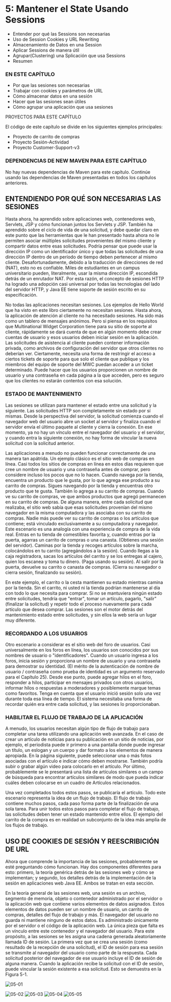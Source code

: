 # 5: Mantener el State Usando Sessions

* Entender por qué las Sessions son necesarias
* Uso de Session Cookies y URL Rewriting
* Almacenamiento de Datos en una Session
* Aplicar Sessions de manera útil
* Agrupar(Clustering) una Splicación que usa Sessions
* Resumen

### EN ESTE CAPÍTULO

* Por que las sesiones son necesarias
* Trabajar con cookies y parámetros de URL
* Cómo almacenar datos en una sesión
* Hacer que las sesiones sean útiles
* Cómo agrupar una aplicación que usa sesiones

PROYECTOS PARA ESTE CAPÍTULO

El código de este capítulo se divide en los siguientes ejemplos principales:

* Proyecto de carrito de compras
* Proyecto Sesión-Actividad
* Proyecto Customer-Support-v3

### DEPENDENCIAS DE NEW MAVEN PARA ESTE CAPÍTULO

No hay nuevas dependencias de Maven para este capítulo. Continúe usando las dependencias de Maven presentadas en todos los capítulos anteriores.

## ENTENDIENDO POR QUÉ SON NECESARIAS LAS SESIONES

Hasta ahora, ha aprendido sobre aplicaciones web, contenedores web, Servlets, JSP y cómo funcionan juntos los Servlets y JSP. También ha aprendido sobre el ciclo de vida de una solicitud, y debe quedar claro en este punto que las herramientas que le han presentado hasta ahora no le permiten asociar múltiples solicitudes provenientes del mismo cliente y compartir datos entre esas solicitudes. Podría pensar que puede usar la dirección IP como un identificador único y que todas las solicitudes de una dirección IP dentro de un período de tiempo deben pertenecer al mismo cliente. Desafortunadamente, debido a la traducción de direcciones de red (NAT), esto no es confiable. Miles de estudiantes en un campus universitario pueden, literalmente, usar la misma dirección IP, escondida detrás de un enrutador NAT. Por esta razón, el concepto de sesiones HTTP ha logrado una adopción casi universal por todas las tecnologías del lado del servidor HTTP, y Java EE tiene soporte de sesión escrito en su especificación.

No todas las aplicaciones necesitan sesiones. Los ejemplos de Hello World que ha visto en este libro ciertamente no necesitan sesiones. Hasta ahora, la aplicación de atención al cliente no ha necesitado sesiones. Ha sido más como un tablero de mensajes anónimos. Pero si piensa en los requisitos que Multinational Widget Corporation tiene para su sitio de soporte al cliente, rápidamente se dará cuenta de que en algún momento debe crear cuentas de usuario y esos usuarios deben iniciar sesión en la aplicación. Las solicitudes de asistencia al cliente pueden contener información privada, como archivos de configuración del servidor que otros clientes no deberían ver. Ciertamente, necesita una forma de restringir el acceso a ciertos tickets de soporte para que solo el cliente que publique y los miembros del equipo de soporte del MWC puedan acceder a un ticket determinado. Puede hacer que los usuarios proporcionen un nombre de usuario y una contraseña en cada página a la que acceden, pero es seguro que los clientes no estarán contentos con esa solución.

### ESTADO DE MANTENIMIENTO

Las sesiones se utilizan para mantener el estado entre una solicitud y la siguiente. Las solicitudes HTTP son completamente sin estado por sí mismas. Desde la perspectiva del servidor, la solicitud comienza cuando el navegador web del usuario abre un socket al servidor y finaliza cuando el servidor envía el último paquete al cliente y cierra la conexión. En ese momento, ya no hay un vínculo entre el navegador del usuario y el servidor, y cuando entra la siguiente conexión, no hay forma de vincular la nueva solicitud con la solicitud anterior.

Las aplicaciones a menudo no pueden funcionar correctamente de una manera tan apátrida. Un ejemplo clásico es el sitio web de compras en línea. Casi todos los sitios de compras en línea en estos días requieren que cree un nombre de usuario y una contraseña antes de comprar, pero considere incluso los pocos que no lo hacen. Cuando navega por la tienda, encuentra un producto que le gusta, por lo que agrega ese producto a su carrito de compras. Sigues navegando por la tienda y encuentras otro producto que te gusta. También lo agrega a su carrito de compras. Cuando ve su carrito de compras, ve que ambos productos que agregó permanecen en su carrito de compras. De alguna manera, entre cada solicitud que realizaba, el sitio web sabía que esas solicitudes provenían del mismo navegador en la misma computadora y las asociaba con su carrito de compras. Nadie más puede ver su carrito de compras o los artículos que contiene; está vinculado exclusivamente a su computadora y navegador. Este escenario es una analogía con una experiencia de compra de la vida real. Entras en tu tienda de comestibles favorita y, cuando entras por la puerta, agarras un carrito de compras o una canasta. (Obtienes una sesión del servidor). Caminas por la tienda y recoges artículos sobre la marcha, colocándolos en tu carrito (agregándolos a la sesión). Cuando llegas a la caja registradora, sacas los artículos del carrito y se los entregas al cajero, quien los escanea y toma tu dinero. (Paga usando su sesión). Al salir por la puerta, devuelve su carrito o canasta de compras. (Cierra su navegador o cierra sesión, finalizando su sesión).

En este ejemplo, el carrito o la cesta mantienen su estado mientras camina por la tienda. Sin el carrito, ni usted ni la tienda podrían mantenerse al día con todo lo que necesita para comprar. Si no se mantuviera ningún estado entre solicitudes, tendría que "entrar", tomar un artículo, pagarlo, "salir" (finalizar la solicitud) y repetir todo el proceso nuevamente para cada artículo que desea comprar. Las sesiones son el motor detrás del mantenimiento estado entre solicitudes, y sin ellos la web sería un lugar muy diferente.

### RECORDANDO A LOS USUARIOS

Otro escenario a considerar es el sitio web del foro de usuarios. Casi universalmente en los foros en línea, los usuarios son conocidos por sus nombres de usuario o "identificadores". Cuando un usuario ingresa a los foros, inicia sesión y proporciona un nombre de usuario y una contraseña para demostrar su identidad. (El mérito de la autenticación de nombre de usuario / contraseña como prueba de identidad es un argumento reservado para el Capítulo 25). Desde ese punto, puede agregar hilos en el foro, responder a hilos, participar en mensajes privados con otros usuarios, informar hilos o respuestas a moderadores y posiblemente marque temas como favoritos. Tenga en cuenta que el usuario inició sesión solo una vez durante toda esa línea de tiempo. El sistema necesitaba una forma de recordar quién era entre cada solicitud, y las sesiones lo proporcionaban.

### HABILITAR EL FLUJO DE TRABAJO DE LA APLICACIÓN

A menudo, los usuarios necesitan algún tipo de flujo de trabajo para completar una tarea utilizando una aplicación web avanzada. En el caso de crear un artículo de noticias para su publicación en un sitio de noticias, por ejemplo, el periodista puede ir primero a una pantalla donde puede ingresar un título, un eslogan y un cuerpo y dar formato a los elementos de manera apropiada. En la página siguiente, puede seleccionar una o más fotos asociadas con el artículo e indicar cómo deben mostrarse. También podría subir o grabar algún video para colocarlo en el artículo. Por último, probablemente se le presentará una lista de artículos similares o un campo de búsqueda para encontrar artículos similares de modo que pueda indicar cuáles deben colocarse en un cuadro de Artículos relacionados.

Una vez completados todos estos pasos, se publicaría el artículo. Todo este escenario representa la idea de un flujo de trabajo. El flujo de trabajo contiene muchos pasos, cada paso forma parte de la finalización de una sola tarea. Para unir todos estos pasos para completar el flujo de trabajo, las solicitudes deben tener un estado mantenido entre ellos. El ejemplo del carrito de la compra es en realidad un subconjunto de la idea más amplia de los flujos de trabajo.

## USO DE COOKIES DE SESIÓN Y REESCRIBICIÓN DE URL

Ahora que comprende la importancia de las sesiones, probablemente se esté preguntando cómo funcionan. Hay dos componentes diferentes para esto: primero, la teoría genérica detrás de las sesiones web y cómo se implementan; y segundo, los detalles detrás de la implementación de la sesión en aplicaciones web Java EE. Ambos se tratan en esta sección.

En la teoría general de las sesiones web, una sesión es un archivo, segmento de memoria, objeto o contenedor administrado por el servidor o la aplicación web que contiene varios elementos de datos asignados. Estos elementos de datos pueden ser un nombre de usuario, un carrito de compras, detalles del flujo de trabajo y más. El navegador del usuario no guarda ni mantiene ninguno de estos datos. Es administrado únicamente por el servidor o el código de la aplicación web. La única pieza que falta es un vínculo entre este contenedor y el navegador del usuario. Para este propósito, a las sesiones se les asigna una cadena generada aleatoriamente llamada ID de sesión. La primera vez que se crea una sesión (como resultado de la recepción de una solicitud), el ID de sesión para esa sesión se transmite al navegador del usuario como parte de la respuesta. Cada solicitud posterior del navegador de ese usuario incluye el ID de sesión de alguna manera. Cuando la aplicación recibe la solicitud con el ID de sesión, puede vincular la sesión existente a esa solicitud. Esto se demuestra en la Figura 5-1.


![05-01](images/05-01.png)

![05-02](images/05-02.png)
![05-03](images/05-03.png)
![05-04](images/05-04.png)
![05-05](images/05-05.png)


